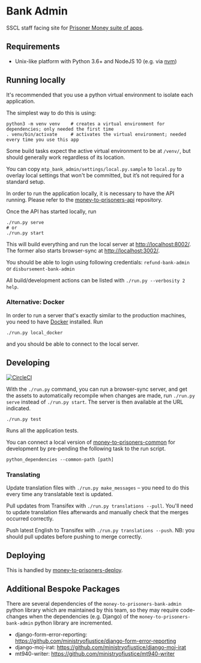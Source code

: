 # Bank Admin

SSCL staff facing site for [Prisoner Money suite of apps](https://github.com/ministryofjustice/money-to-prisoners).

## Requirements

- Unix-like platform with Python 3.6+ and NodeJS 10 (e.g. via [nvm](https://github.com/nvm-sh/nvm#nvmrc))

## Running locally

It's recommended that you use a python virtual environment to isolate each application.

The simplest way to do this is using:

```shell script
python3 -m venv venv    # creates a virtual environment for dependencies; only needed the first time
. venv/bin/activate     # activates the virtual environment; needed every time you use this app
```

Some build tasks expect the active virtual environment to be at `/venv/`, but should generally work regardless of
its location.

You can copy `mtp_bank_admin/settings/local.py.sample` to `local.py` to overlay local settings that won't be committed,
but it’s not required for a standard setup.

In order to run the application locally, it is necessary to have the API running.
Please refer to the [money-to-prisoners-api](https://github.com/ministryofjustice/money-to-prisoners-api/) repository.

Once the API has started locally, run

```shell script
./run.py serve
# or
./run.py start
```

This will build everything and run the local server at [http://localhost:8002/](http://localhost:8002/).
The former also starts browser-sync at [http://localhost:3002/](http://localhost:3002/).

You should be able to login using following credentials: `refund-bank-admin` or `disbursement-bank-admin`

All build/development actions can be listed with `./run.py --verbosity 2 help`.

### Alternative: Docker

In order to run a server that's exactly similar to the production machines,
you need to have [Docker](https://www.docker.com/products/developer-tools) installed. Run

```shell script
./run.py local_docker
```

and you should be able to connect to the local server.

## Developing

[![CircleCI](https://circleci.com/gh/ministryofjustice/money-to-prisoners-bank-admin.svg?style=svg)](https://circleci.com/gh/ministryofjustice/money-to-prisoners-bank-admin)

With the `./run.py` command, you can run a browser-sync server, and get the assets
to automatically recompile when changes are made, run `./run.py serve` instead of
`./run.py start`. The server is then available at the URL indicated.

```shell script
./run.py test
```

Runs all the application tests.

You can connect a local version of [money-to-prisoners-common](https://github.com/ministryofjustice/money-to-prisoners-common/)
for development by pre-pending the following task to the run script.

```shell script
python_dependencies --common-path [path]
```

### Translating

Update translation files with `./run.py make_messages` – you need to do this every time any translatable text is updated.

Pull updates from Transifex with `./run.py translations --pull`.
You'll need to update translation files afterwards and manually check that the merges occurred correctly.

Push latest English to Transifex with `./run.py translations --push`.
NB: you should pull updates before pushing to merge correctly.

## Deploying

This is handled by [money-to-prisoners-deploy](https://github.com/ministryofjustice/money-to-prisoners-deploy/).

## Additional Bespoke Packages

There are several dependencies of the ``money-to-prisoners-bank-admin`` python library which are maintained by this team, so they may require code-changes when the dependencies (e.g. Django) of the ``money-to-prisoners-bank-admin`` python library are incremented.

* django-form-error-reporting: https://github.com/ministryofjustice/django-form-error-reporting
* django-moj-irat: https://github.com/ministryofjustice/django-moj-irat
* mt940-writer: https://github.com/ministryofjustice/mt940-writer
